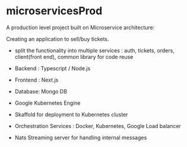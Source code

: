 # microservicesProd
A production level project built on Microservice architecture:

Creating an application to sell/buy tickets.
- split the functionality into multiple services : auth, tickets, orders, client(front end), common library for code reuse

- Backend : Typescript / Node.js
- Frontend : Next.js
- Database: Mongo DB
- Google Kubernetes Engine
- Skaffold for deployment to Kubernetes cluster
- Orchestration Services : Docker, Kubernetes, Google Load balancer
- Nats Streaming server for handling internal messages




